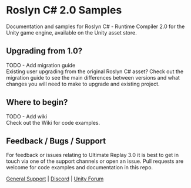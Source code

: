 # Roslyn C# 2.0 Samples
Documentation and samples for Roslyn C# - Runtime Compiler 2.0 for the Unity game engine, available on the Unity asset store.

## Upgrading from 1.0?
TODO - Add migration guide  
Existing user upgrading from the original Roslyn C# asset? Check out the migration guide to see the main differences between versions and what changes you will need to make to upgrade and existing project.

## Where to begin?
TODO - Add wiki  
Check out the Wiki for code examples.

## Feedback / Bugs / Support
For feedback or issues relating to Ultimate Replay 3.0 it is best to get in touch via one of the support channels or open an issue. Pull requests are welcome for code examples and documentation in this repo.

[General Support](https://trivialinteractive.co.uk/support.html) | [Discord](https://discord.gg/sHREXjmwa2) | [Unity Forum](https://discussions.unity.com/t/released-roslyn-c-runtime-c-compiler/737225)
